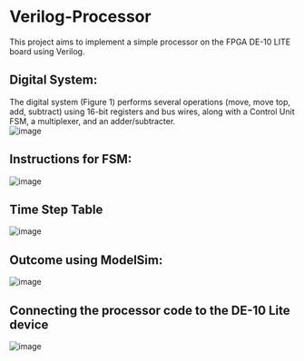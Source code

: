 # Verilog-Processor

This project aims to implement a simple processor on the FPGA DE-10 LITE board using Verilog.

## Digital System:

The digital system (Figure 1) performs several operations (move, move top, add, subtract) using 16-bit registers and bus wires, along with a Control Unit FSM, a multiplexer, and an adder/subtracter.  
![image](https://github.com/mimalshaikh/Verilog-Processor/assets/127299655/61268c67-47cf-431f-b223-c34c6f261ae9)

## Instructions for FSM:
![image](https://github.com/mimalshaikh/Verilog-Processor/assets/127299655/19f267f1-a9cc-4c06-b3d0-519a5846d708)

## Time Step Table
![image](https://github.com/mimalshaikh/Verilog-Processor/assets/127299655/783d197e-2632-4a77-8025-f3fd1dd4769a)

## Outcome using ModelSim:
![image](https://github.com/mimalshaikh/Verilog-Processor/assets/127299655/43651b68-6a7c-4cf7-b086-b65dd8d49855)

## Connecting the processor code to the DE-10 Lite device
![image](https://github.com/mimalshaikh/Verilog-Processor/assets/127299655/4fbbb15b-b14e-4ae6-86c7-8f219ff8cebf)
